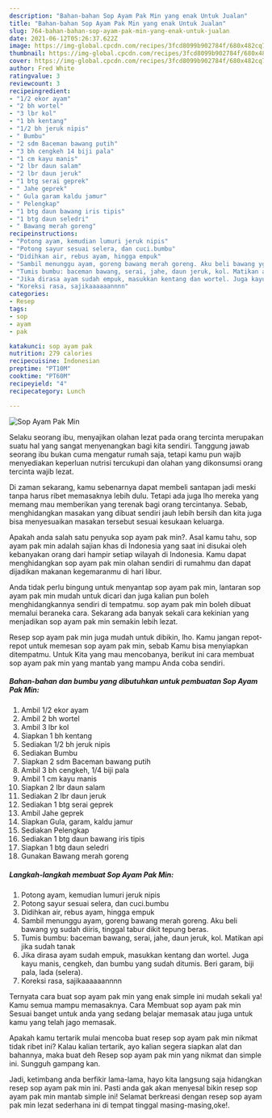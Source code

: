 ```yaml
---
description: "Bahan-bahan Sop Ayam Pak Min yang enak Untuk Jualan"
title: "Bahan-bahan Sop Ayam Pak Min yang enak Untuk Jualan"
slug: 764-bahan-bahan-sop-ayam-pak-min-yang-enak-untuk-jualan
date: 2021-06-12T05:26:37.622Z
image: https://img-global.cpcdn.com/recipes/3fcd8099b902784f/680x482cq70/sop-ayam-pak-min-foto-resep-utama.jpg
thumbnail: https://img-global.cpcdn.com/recipes/3fcd8099b902784f/680x482cq70/sop-ayam-pak-min-foto-resep-utama.jpg
cover: https://img-global.cpcdn.com/recipes/3fcd8099b902784f/680x482cq70/sop-ayam-pak-min-foto-resep-utama.jpg
author: Fred White
ratingvalue: 3
reviewcount: 3
recipeingredient:
- "1/2 ekor ayam"
- "2 bh wortel"
- "3 lbr kol"
- "1 bh kentang"
- "1/2 bh jeruk nipis"
- " Bumbu"
- "2 sdm Baceman bawang putih"
- "3 bh cengkeh 14 biji pala"
- "1 cm kayu manis"
- "2 lbr daun salam"
- "2 lbr daun jeruk"
- "1 btg serai geprek"
- " Jahe geprek"
- " Gula garam kaldu jamur"
- " Pelengkap"
- "1 btg daun bawang iris tipis"
- "1 btg daun seledri"
- " Bawang merah goreng"
recipeinstructions:
- "Potong ayam, kemudian lumuri jeruk nipis"
- "Potong sayur sesuai selera, dan cuci.bumbu"
- "Didihkan air, rebus ayam, hingga empuk"
- "Sambil menunggu ayam, goreng bawang merah goreng. Aku beli bawang yg sudah diiris, tinggal tabur dikit tepung beras."
- "Tumis bumbu: baceman bawang, serai, jahe, daun jeruk, kol. Matikan api jika sudah tanak"
- "Jika dirasa ayam sudah empuk, masukkan kentang dan wortel. Juga kayu manis, cengkeh, dan bumbu yang sudah ditumis. Beri garam, biji pala, lada (selera)."
- "Koreksi rasa, sajikaaaaaannnn"
categories:
- Resep
tags:
- sop
- ayam
- pak

katakunci: sop ayam pak 
nutrition: 279 calories
recipecuisine: Indonesian
preptime: "PT10M"
cooktime: "PT60M"
recipeyield: "4"
recipecategory: Lunch

---
```



![Sop Ayam Pak Min](https://img-global.cpcdn.com/recipes/3fcd8099b902784f/680x482cq70/sop-ayam-pak-min-foto-resep-utama.jpg)

Selaku seorang ibu, menyajikan olahan lezat pada orang tercinta merupakan suatu hal yang sangat menyenangkan bagi kita sendiri. Tanggung jawab seorang ibu bukan cuma mengatur rumah saja, tetapi kamu pun wajib menyediakan keperluan nutrisi tercukupi dan olahan yang dikonsumsi orang tercinta wajib lezat.

Di zaman  sekarang, kamu sebenarnya dapat membeli santapan jadi meski tanpa harus ribet memasaknya lebih dulu. Tetapi ada juga lho mereka yang memang mau memberikan yang terenak bagi orang tercintanya. Sebab, menghidangkan masakan yang dibuat sendiri jauh lebih bersih dan kita juga bisa menyesuaikan masakan tersebut sesuai kesukaan keluarga. 



Apakah anda salah satu penyuka sop ayam pak min?. Asal kamu tahu, sop ayam pak min adalah sajian khas di Indonesia yang saat ini disukai oleh kebanyakan orang dari hampir setiap wilayah di Indonesia. Kamu dapat menghidangkan sop ayam pak min olahan sendiri di rumahmu dan dapat dijadikan makanan kegemaranmu di hari libur.

Anda tidak perlu bingung untuk menyantap sop ayam pak min, lantaran sop ayam pak min mudah untuk dicari dan juga kalian pun boleh menghidangkannya sendiri di tempatmu. sop ayam pak min boleh dibuat memalui beraneka cara. Sekarang ada banyak sekali cara kekinian yang menjadikan sop ayam pak min semakin lebih lezat.

Resep sop ayam pak min juga mudah untuk dibikin, lho. Kamu jangan repot-repot untuk memesan sop ayam pak min, sebab Kamu bisa menyiapkan ditempatmu. Untuk Kita yang mau mencobanya, berikut ini cara membuat sop ayam pak min yang mantab yang mampu Anda coba sendiri.

<!--inarticleads1-->

##### Bahan-bahan dan bumbu yang dibutuhkan untuk pembuatan Sop Ayam Pak Min:

1. Ambil 1/2 ekor ayam
1. Ambil 2 bh wortel
1. Ambil 3 lbr kol
1. Siapkan 1 bh kentang
1. Sediakan 1/2 bh jeruk nipis
1. Sediakan  Bumbu
1. Siapkan 2 sdm Baceman bawang putih
1. Ambil 3 bh cengkeh, 1/4 biji pala
1. Ambil 1 cm kayu manis
1. Siapkan 2 lbr daun salam
1. Sediakan 2 lbr daun jeruk
1. Sediakan 1 btg serai geprek
1. Ambil  Jahe geprek
1. Siapkan  Gula, garam, kaldu jamur
1. Sediakan  Pelengkap
1. Sediakan 1 btg daun bawang iris tipis
1. Siapkan 1 btg daun seledri
1. Gunakan  Bawang merah goreng




<!--inarticleads2-->

##### Langkah-langkah membuat Sop Ayam Pak Min:

1. Potong ayam, kemudian lumuri jeruk nipis
1. Potong sayur sesuai selera, dan cuci.bumbu
1. Didihkan air, rebus ayam, hingga empuk
1. Sambil menunggu ayam, goreng bawang merah goreng. Aku beli bawang yg sudah diiris, tinggal tabur dikit tepung beras.
1. Tumis bumbu: baceman bawang, serai, jahe, daun jeruk, kol. Matikan api jika sudah tanak
1. Jika dirasa ayam sudah empuk, masukkan kentang dan wortel. Juga kayu manis, cengkeh, dan bumbu yang sudah ditumis. Beri garam, biji pala, lada (selera).
1. Koreksi rasa, sajikaaaaaannnn




Ternyata cara buat sop ayam pak min yang enak simple ini mudah sekali ya! Kamu semua mampu memasaknya. Cara Membuat sop ayam pak min Sesuai banget untuk anda yang sedang belajar memasak atau juga untuk kamu yang telah jago memasak.

Apakah kamu tertarik mulai mencoba buat resep sop ayam pak min nikmat tidak ribet ini? Kalau kalian tertarik, ayo kalian segera siapkan alat dan bahannya, maka buat deh Resep sop ayam pak min yang nikmat dan simple ini. Sungguh gampang kan. 

Jadi, ketimbang anda berfikir lama-lama, hayo kita langsung saja hidangkan resep sop ayam pak min ini. Pasti anda gak akan menyesal bikin resep sop ayam pak min mantab simple ini! Selamat berkreasi dengan resep sop ayam pak min lezat sederhana ini di tempat tinggal masing-masing,oke!.

